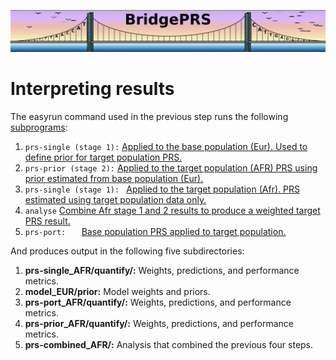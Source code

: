 ![Screenshot](img/slim/quikstart_logo3.png)

# Interpreting results 

The easyrun command used in the previous step runs the following
[subprograms](guide_subprograms.md):

1. `prs-single (stage 1):` [Applied to the base population
   (Eur). Used to define prior for target population PRS.](guide_subprograms.md#build-single)
2. `prs-prior (stage 2):` [Applied to the target population (AFR)
   PRS using prior estimated from base population (Eur).](guide_subprograms.md#prs-prior)  
3. `prs-single (stage 1): ` [Applied to the target population (Afr).
   PRS estimated using target population data only.](guide_subprograms.md#prs-single) 
4. `analyse` [Combine Afr stage 1 and 2 results to produce a weighted
   target PRS result.](guide_subprograms.md#prs-prior)
5. `prs-port:   `     [Base population PRS applied to target population.](guide_subprograms.md#prs-port) 

And produces output in the following five subdirectories: 

1. **prs-single_AFR/quantify/:** Weights, predictions, and performance metrics. 
2. **model_EUR/prior:**          Model weights and priors. 
3. **prs-port_AFR/quantify/:**   Weights, predictions, and performance metrics. 
4. **prs-prior_AFR/quantify/:**  Weights, predictions, and performance metrics. 
5. **prs-combined_AFR/:**        Analysis that combined the previous four steps. 
